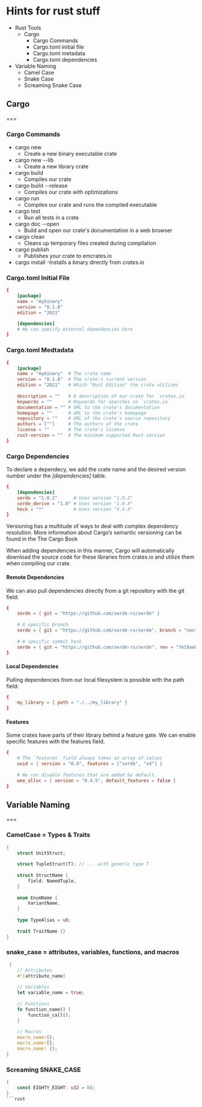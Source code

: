 # Hints for rust stuff
- Rust Tools
    - Cargo
        - Cargo Commands
        - Cargo.toml initial file
        - Cargo.toml metadata
        - Cargo.toml dependencies
- Variable Naming
    - Camel Case
    - Snake Case
    - Screaming Snake Case

## Cargo
===
### Cargo Commands
- cargo new
    - Create a new binary executable crate
- cargo new --lib
    - Create a new library crate 
- cargo build
    - Compiles our crate
- cargo build --release
    - Compiles our crate with optimizations
- cargo run 
    - Compiles our crate and runs the compiled executable
- cargo test
    - Run all tests in a crate
- cargo doc --open
    - Build and open our crate's documentation in a web browser
- cargo clean
    - Cleans up temporary files created during compilation
- cargo publish
    - Publishes your crate to emcrates.io
- cargo install
    -Installs a binary directly from *crates.io*

### Cargo.toml Initial File
```toml
{
    [package]
    name = "mybinary"
    version = "0.1.0"
    edition = "2021"

    [dependencies]
    # We can specify external dependencies here
}
```

### Cargo.toml Medtadata
```toml
{
    [package]
    name = "mybinary"  # The crate name
    version = "0.1.0"  # The crate's current version
    edition = "2021"   # Which "Rust Edition" the crate utilizes
    
    description = ""   # A description of our crate for `crates.io`
    keywords = ""      # Keywords for searches on `crates.io`
    documentation = "" # URL to the crate's documentation
    homepage = ""      # URL to the crate's homepage
    repository = ""    # URL of the crate's source repository
    authors = [""]     # The authors of the crate
    license = ""       # The crate's license
    rust-version = ""  # The minimum supported Rust version
}
```

### Cargo Dependencies
To declare a dependecy, we add the crate name and the desired version number under the *[dependencies]* table.
```toml
{
    [dependencies]
    serde = "1.0.2"      # Uses version "1.0.2"
    serde_derive = "1.0" # Uses version "1.0.X"
    heck = "*"           # Uses version "X.X.X"
}
```
Versioning has a multitude of ways to deal with complex dependency resolution. More information about Cargo’s semantic versioning can be found in the The Cargo Book

When adding dependencies in this manner, Cargo will automatically download the source code for these libraries from crates.io and utilize them when compiling our crate.

#### Remote Dependencies
We can also pull dependencies directly from a git repository with the git field:
```toml
{
    serde = { git = "https://github.com/serde-rs/serde" }
    
    # A specific branch
    serde = { git = "https://github.com/serde-rs/serde", branch = "next" }
    
    # A specific commit hash
    serde = { git = "https://github.com/serde-rs/serde", rev = "7e19ae8c9486a3bbbe51f1befb05edee94c454f9" }
}
```

#### Local Dependencies
Pulling dependencies from our local filesystem is possible with the path field:
```toml
{
    my_library = { path = "./../my_library" }
}
```

#### Features
Some crates have parts of their library behind a feature gate. We can enable specific features with the features field.
```toml
{
    # The `features` field always takes an array of values
    uuid = { version = "0.8", features = ["serde", "v4"] }
    
    # We can disable features that are added by default.
    wee_alloc = { version = "0.4.5", default_features = false }
}
```

## Variable Naming
===
### CamelCase = Types & Traits
```rust
{
    struct UnitStruct;
    
    struct TupleStruct(T); // ... with generic type T
    
    struct StructName {
        field: NamedTuple,
    }
    
    enum EnumName {
        VariantName,
    }
    
    type TypeAlias = u8;
    
    trait TraitName {}
}
```

### snake_case = attributes, variables, functions, and macros
```rust
 {
    // Attributes
    #![attribute_name]
    
    // Variables
    let variable_name = true;
    
    // Functions
    fn function_name() {
        function_call();
    }
    
    // Macros
    macro_name!();
    macro_name![];
    macro_name! {};
}
```

### Screaming SNAKE_CASE
```rust
{
    const EIGHTY_EIGHT: u32 = 88;
}
```rust